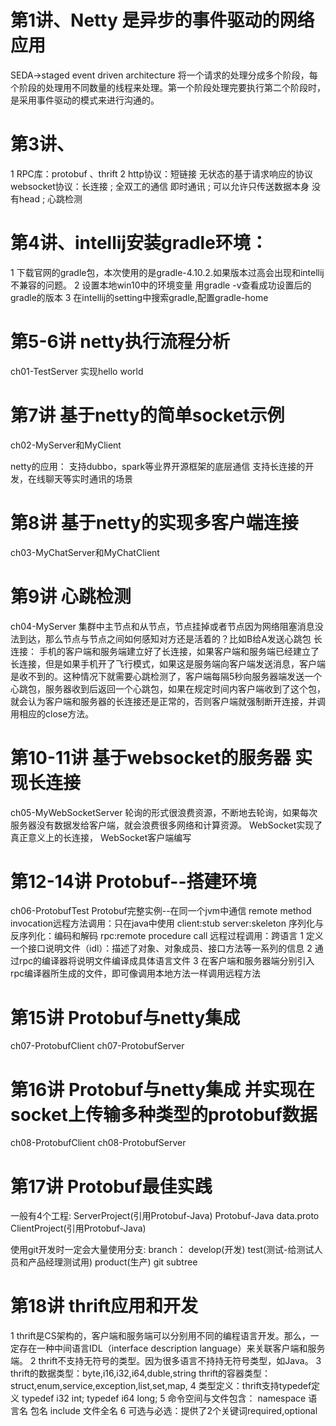 
# 第1讲、Netty 是异步的事件驱动的网络应用
SEDA->staged event driven architecture
将一个请求的处理分成多个阶段，每个阶段的处理用不同数量的线程来处理。第一个阶段处理完要执行第二个阶段时，是采用事件驱动的模式来进行沟通的。


# 第3讲、
1 RPC库：protobuf 、thrift
2 http协议：短链接  无状态的基于请求响应的协议
   websocket协议：长连接 ; 全双工的通信 即时通讯 ; 可以允许只传送数据本身 没有head ; 心跳检测


# 第4讲、intellij安装gradle环境：
1 下载官网的gradle包，本次使用的是gradle-4.10.2.如果版本过高会出现和intellij不兼容的问题。
2 设置本地win10中的环境变量 用gradle -v查看成功设置后的gradle的版本
3 在intellij的setting中搜索gradle,配置gradle-home


# 第5-6讲 netty执行流程分析
ch01-TestServer 实现hello world


# 第7讲 基于netty的简单socket示例
ch02-MyServer和MyClient

netty的应用：
支持dubbo，spark等业界开源框架的底层通信
支持长连接的开发，在线聊天等实时通讯的场景


# 第8讲 基于netty的实现多客户端连接
ch03-MyChatServer和MyChatClient


# 第9讲 心跳检测
ch04-MyServer
集群中主节点和从节点，节点挂掉或者节点因为网络阻塞消息没法到达，那么节点与节点之间如何感知对方还是活着的？比如B给A发送心跳包
长连接：
手机的客户端和服务端建立好了长连接，如果客户端和服务端已经建立了长连接，但是如果手机开了飞行模式，如果这是服务端向客户端发送消息，客户端是收不到的。这种情况下就需要心跳检测了，客户端每隔5秒向服务器端发送一个心跳包，服务器收到后返回一个心跳包，如果在规定时间内客户端收到了这个包，就会认为客户端和服务器的长连接还是正常的，否则客户端就强制断开连接，并调用相应的close方法。


# 第10-11讲 基于websocket的服务器 实现长连接
ch05-MyWebSocketServer
轮询的形式很浪费资源，不断地去轮询，如果每次服务器没有数据发给客户端，就会浪费很多网络和计算资源。
WebSocket实现了真正意义上的长连接，
WebSocket客户端编写


# 第12-14讲 Protobuf--搭建环境
ch06-ProtobufTest  Protobuf完整实例--在同一个jvm中通信
remote method invocation远程方法调用：只在java中使用
client:stub
server:skeleton
序列化与反序列化：编码和解码
rpc:remote procedure call 远程过程调用：跨语言
1 定义一个接口说明文件（idl）：描述了对象、对象成员、接口方法等一系列的信息
2 通过rpc的编译器将说明文件编译成具体语言文件
3 在客户端和服务器端分别引入rpc编译器所生成的文件，即可像调用本地方法一样调用远程方法


# 第15讲 Protobuf与netty集成
ch07-ProtobufClient
ch07-ProtobufServer


# 第16讲 Protobuf与netty集成 并实现在socket上传输多种类型的protobuf数据
ch08-ProtobufClient
ch08-ProtobufServer


# 第17讲 Protobuf最佳实践
一般有4个工程:
ServerProject(引用Protobuf-Java)
Protobuf-Java
data.proto
ClientProject(引用Protobuf-Java)

使用git开发时一定会大量使用分支:
branch：
develop(开发)
test(测试-给测试人员和产品经理测试用)
product(生产)
git subtree


# 第18讲 thrift应用和开发
1 thrift是CS架构的，客户端和服务端可以分别用不同的编程语言开发。那么，一定存在一种中间语言IDL（interface description language）来关联客户端和服务端。
2 thrift不支持无符号的类型。因为很多语言不持持无符号类型，如Java。
3 thrift的数据类型：byte,i16,i32,i64,duble,string
thrift的容器类型：struct,enum,service,exception,list,set,map,
4 类型定义：thrift支持typedef定义
typedef i32 int;
typedef i64 long;
5 命令空间与文件包含：
namespace 语言名 包名
include 文件全名
6 可选与必选：提供了2个关键词required,optional

